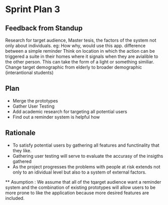 # Sprint Plan 3

## Feedback from Standup

Research for target audience, Master tesis, the factors of the system not only about individuals. eg: How why, would use this app.
difference between a simple reminder
Think on location in which the action can be triggered
a suite in their homes where it signals when they are avialible to the other person. This can take the form of a light or something similiar.
Change target demographic from elderly to broader demographic (interantional students) 


## Plan 

* Merge the prototypes
* Gather User Testing
* Add academic research for targeting all potential users 
* Find out a reminder system is helpful how

## Rationale 

* To satisfy potential users by gathering all features and functinality that they like. 
* Gathering user testing will serve to evaluate the accurasy of the insigths gathered 
* As the project progresses the problems with people at risk extends not only to an idividual level but also to a system of external factors.

** Asumption : We assume that all of the tqarget audience want a reminder system
and the combination of existing prototypes will allow users to be more prone to like the application because more desired features are included.  



